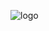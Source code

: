 ![logo](https://github.com/jpedrou/DigitalGamesProject/assets/127536464/d1ff4525-462f-46aa-9228-95afcce46eac)

